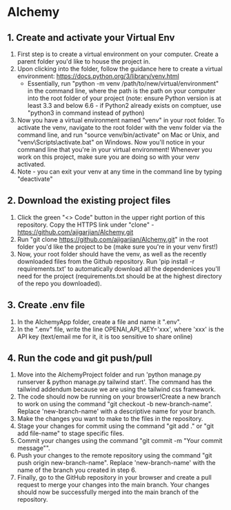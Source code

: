 # Alchemy

## 1. Create and activate your Virtual Env

1. First step is to create a virtual environment on your computer. Create a parent folder you'd like to house the project in.
2. Upon clicking into the folder, follow the guidance here to create a virtual environment: https://docs.python.org/3/library/venv.html
    - Essentially, run "python -m venv /path/to/new/virtual/environment" in the command line, where the path is the path on your computer into the root folder of your project (note: ensure Python version is at least 3.3 and below 6.6 - if Python2 already exists on comptuer, use "python3 in command instead of python)
3. Now you have a virtual environment named "venv" in your root folder. To activate the venv, navigate to the root folder with the venv folder via the command line, and run "source venv/bin/activate" on Mac or Unix, and "venv\Scripts\activate.bat" on Windows. Now you'll notice in your command line that you're in your virtual environment! Whenever you work on this project, make sure you are doing so with your venv activated.
4. Note - you can exit your venv at any time in the command line by typing "deactivate"

## 2. Download the existing project files

1. Click the green "<> Code" button in the upper right portion of this repository. Copy the HTTPS link under "clone" - https://github.com/ajigarjian/Alchemy.git
2. Run "git clone https://github.com/ajigarjian/Alchemy.git" in the root folder you'd like the project to be (make sure you're in your venv first!)
3. Now, your root folder should have the venv, as well as the recently downloaded files from the Github repository. Run 'pip install -r requirements.txt' to automatically download all the dependenices you'll need for the project (requirements.txt should be at the highest directory of the repo you downloaded).

## 3. Create .env file

1. In the AlchemyApp folder, create a file and name it ".env".
2. In the ".env" file, write the line OPENAI_API_KEY='xxx', where 'xxx' is the API key (text/email me for it, it is too sensitive to share online)

## 4. Run the code and git push/pull

1. Move into the AlchemyProject folder and run 'python manage.py runserver & python manage.py tailwind start'. The command has the tailwind addendum because we are using the tailwind css framework.
2. The code should now be running on your browser!Create a new branch to work on using the command "git checkout -b new-branch-name". Replace 'new-branch-name' with a descriptive name for your branch.
3. Make the changes you want to make to the files in the repository.
4. Stage your changes for commit using the command "git add ." or "git add file-name" to stage specific files.
5. Commit your changes using the command "git commit -m "Your commit message"".
6. Push your changes to the remote repository using the command "git push origin new-branch-name". Replace 'new-branch-name' with the name of the branch you created in step 6.
7. Finally, go to the GitHub repository in your browser and create a pull request to merge your changes into the main branch. Your changes should now be successfully merged into the main branch of the repository.
